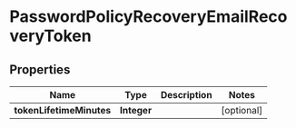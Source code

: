 

# PasswordPolicyRecoveryEmailRecoveryToken


## Properties

| Name | Type | Description | Notes |
|------------ | ------------- | ------------- | -------------|
|**tokenLifetimeMinutes** | **Integer** |  |  [optional] |



